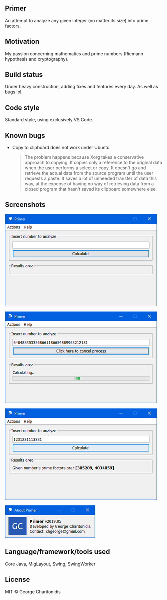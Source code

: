 ## Primer

An attempt to analyze any given integer (no matter its size) into prime factors.

## Motivation

My passion concerning mathematics and prime numbers (Riemann hypothesis and cryptography).

## Build status

Under heavy construction, adding fixes and features every day. As well as bugs lol.

## Code style

Standard style, using exclusively VS Code.

## Known bugs

- Copy to clipboard does not work under Ubuntu
  > The problem happens because Xorg takes a conservative approach to copying. It copies only a reference to the original data when the user performs a select or copy. It doesn't go and retrieve the actual data from the source program until the user requests a paste. It saves a lot of unneeded transfer of data this way, at the expense of having no way of retrieving data from a closed program that hasn't saved its clipboard somewhere else.

## Screenshots

![](images/screenshots/ss01.png)

![](images/screenshots/ss04.png)

![](images/screenshots/ss02.png)

![](images/screenshots/ss03.png)

## Language/framework/tools used

Core Java, MigLayout, Swing, SwingWorker

## License

MIT © George Charitonidis
